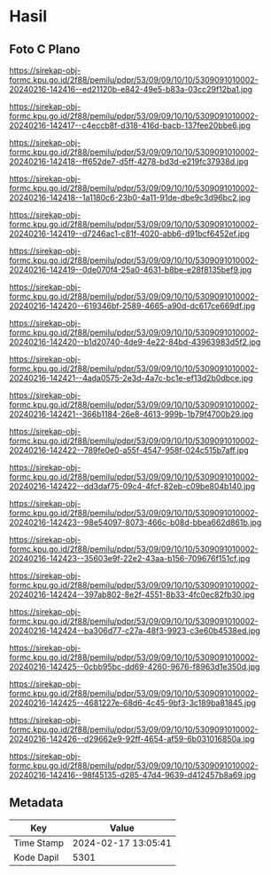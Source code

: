 # Hasil

## Foto C Plano

https://sirekap-obj-formc.kpu.go.id/2f88/pemilu/pdpr/53/09/09/10/10/5309091010002-20240216-142416--ed21120b-e842-49e5-b83a-03cc29f12ba1.jpg

https://sirekap-obj-formc.kpu.go.id/2f88/pemilu/pdpr/53/09/09/10/10/5309091010002-20240216-142417--c4eccb8f-d318-416d-bacb-137fee20bbe6.jpg

https://sirekap-obj-formc.kpu.go.id/2f88/pemilu/pdpr/53/09/09/10/10/5309091010002-20240216-142418--ff652de7-d5ff-4278-bd3d-e219fc37938d.jpg

https://sirekap-obj-formc.kpu.go.id/2f88/pemilu/pdpr/53/09/09/10/10/5309091010002-20240216-142418--1a1180c6-23b0-4a11-91de-dbe9c3d96bc2.jpg

https://sirekap-obj-formc.kpu.go.id/2f88/pemilu/pdpr/53/09/09/10/10/5309091010002-20240216-142419--d7246ac1-c81f-4020-abb6-d91bcf6452ef.jpg

https://sirekap-obj-formc.kpu.go.id/2f88/pemilu/pdpr/53/09/09/10/10/5309091010002-20240216-142419--0de070f4-25a0-4631-b8be-e28f8135bef9.jpg

https://sirekap-obj-formc.kpu.go.id/2f88/pemilu/pdpr/53/09/09/10/10/5309091010002-20240216-142420--619346bf-2589-4665-a90d-dc617ce669df.jpg

https://sirekap-obj-formc.kpu.go.id/2f88/pemilu/pdpr/53/09/09/10/10/5309091010002-20240216-142420--b1d20740-4de9-4e22-84bd-43963983d5f2.jpg

https://sirekap-obj-formc.kpu.go.id/2f88/pemilu/pdpr/53/09/09/10/10/5309091010002-20240216-142421--4ada0575-2e3d-4a7c-bc1e-ef13d2b0dbce.jpg

https://sirekap-obj-formc.kpu.go.id/2f88/pemilu/pdpr/53/09/09/10/10/5309091010002-20240216-142421--366b1184-26e8-4613-999b-1b79f4700b29.jpg

https://sirekap-obj-formc.kpu.go.id/2f88/pemilu/pdpr/53/09/09/10/10/5309091010002-20240216-142422--789fe0e0-a55f-4547-958f-024c515b7aff.jpg

https://sirekap-obj-formc.kpu.go.id/2f88/pemilu/pdpr/53/09/09/10/10/5309091010002-20240216-142422--dd3daf75-09c4-4fcf-82eb-c09be804b140.jpg

https://sirekap-obj-formc.kpu.go.id/2f88/pemilu/pdpr/53/09/09/10/10/5309091010002-20240216-142423--98e54097-8073-466c-b08d-bbea662d861b.jpg

https://sirekap-obj-formc.kpu.go.id/2f88/pemilu/pdpr/53/09/09/10/10/5309091010002-20240216-142423--35603e9f-22e2-43aa-b156-709676f151cf.jpg

https://sirekap-obj-formc.kpu.go.id/2f88/pemilu/pdpr/53/09/09/10/10/5309091010002-20240216-142424--397ab802-8e2f-4551-8b33-4fc0ec82fb30.jpg

https://sirekap-obj-formc.kpu.go.id/2f88/pemilu/pdpr/53/09/09/10/10/5309091010002-20240216-142424--ba306d77-c27a-48f3-9923-c3e60b4538ed.jpg

https://sirekap-obj-formc.kpu.go.id/2f88/pemilu/pdpr/53/09/09/10/10/5309091010002-20240216-142425--0cbb95bc-dd69-4260-9676-f8963d1e350d.jpg

https://sirekap-obj-formc.kpu.go.id/2f88/pemilu/pdpr/53/09/09/10/10/5309091010002-20240216-142425--4681227e-68d6-4c45-9bf3-3c189ba81845.jpg

https://sirekap-obj-formc.kpu.go.id/2f88/pemilu/pdpr/53/09/09/10/10/5309091010002-20240216-142426--d29662e9-92ff-4654-af59-6b031016850a.jpg

https://sirekap-obj-formc.kpu.go.id/2f88/pemilu/pdpr/53/09/09/10/10/5309091010002-20240216-142416--98f45135-d285-47d4-9639-d412457b8a69.jpg


## Metadata

| Key        | Value               |
| ---------- | ------------------- |
| Time Stamp | 2024-02-17 13:05:41 |
| Kode Dapil | 5301                |



